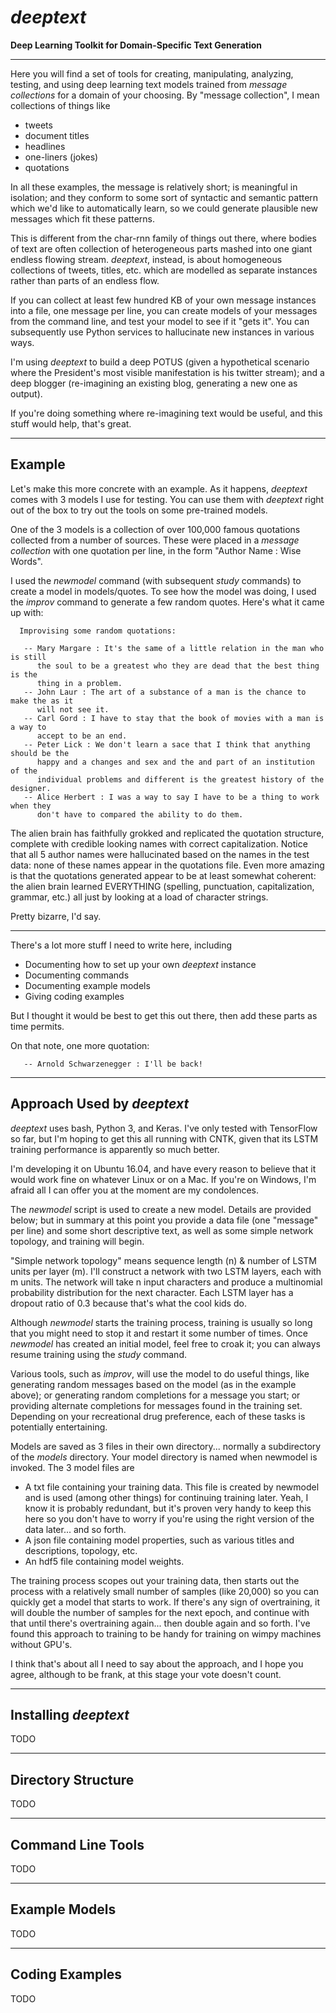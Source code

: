 
# ***deeptext***

**Deep Learning Toolkit for Domain-Specific Text Generation**

-------

Here you will find a set of tools for creating, manipulating, analyzing, testing, and using 
deep learning text models trained from *message collections* for a domain of your choosing.  By 
"message collection", I mean collections of things like
 * tweets
 * document titles
 * headlines
 * one-liners (jokes)
 * quotations

In all these examples, the message is relatively short; is meaningful in isolation; and they conform to some sort of 
syntactic and semantic pattern which we'd like to automatically learn, so we could generate plausible new messages 
which fit these patterns.

This is different from the char-rnn family of things out there, where bodies of text are often collection of 
heterogeneous parts mashed into one giant endless flowing stream.  *deeptext*, instead, is about homogeneous collections
of tweets, titles, etc. which are modelled as separate instances rather than parts of an endless flow.

If you can collect at least few hundred KB of your own message instances into a file, one message per line, you can create models of
your messages from the command line, and test your model to see if it "gets it".  You can subsequently use Python
services to hallucinate new instances in various ways.

I'm using *deeptext* to build a deep POTUS (given a hypothetical scenario where the President's most visible manifestation
is his twitter stream);  and a deep blogger (re-imagining an existing blog, generating a new one as output).

If you're doing something where re-imagining text would be useful, and this stuff would help, that's great.

-------

## Example

Let's make this more concrete with an example.  As it happens, *deeptext* comes with 3 models I use for testing.
You can use them with *deeptext* right out of the box to try out the tools on some pre-trained models.

One of the 3 models is a collection of over 100,000 famous quotations
collected from a number of sources.  These were placed in a *message collection* with one quotation per line, in the
form "Author Name : Wise Words".

I used the *newmodel* command (with subsequent *study* commands) to create a model in models/quotes.  To see how the 
model was doing, I used the *improv* command to generate a few random quotes.  Here's what it came up with:

      Improvising some random quotations:

       -- Mary Margare : It's the same of a little relation in the man who is still       
          the soul to be a greatest who they are dead that the best thing is the          
          thing in a problem.                                                             
       -- John Laur : The art of a substance of a man is the chance to make the as it     
          will not see it.                                                                
       -- Carl Gord : I have to stay that the book of movies with a man is a way to       
          accept to be an end.                                                            
       -- Peter Lick : We don't learn a sace that I think that anything should be the     
          happy and a changes and sex and the and part of an institution of the           
          individual problems and different is the greatest history of the designer.      
       -- Alice Herbert : I was a way to say I have to be a thing to work when they       
          don't have to compared the ability to do them.                                  

The alien brain has faithfully grokked and replicated the quotation structure, complete with credible looking
names with correct capitalization.  Notice that all 5 author names were hallucinated based on the names in the test data:  none of these
names appear in the quotations file.  Even more amazing is that the quotations generated
appear to be at least somewhat coherent:  the alien brain learned EVERYTHING (spelling, punctuation, capitalization,
grammar, etc.) all just by looking at a load of character strings.

Pretty bizarre, I'd say.

-------

There's a lot more stuff I need to write here, including
 - Documenting how to set up your own *deeptext* instance
 - Documenting commands
 - Documenting example models
 - Giving coding examples

But I thought it would be best to get this out there, then add these parts as time permits.

On that note, one more quotation:

       -- Arnold Schwarzenegger : I'll be back!

-------

## Approach Used by *deeptext*

*deeptext* uses bash, Python 3, and Keras.  I've only tested with TensorFlow so far, but
I'm hoping to get this all running with CNTK, given that its LSTM training performance is
apparently so much better.

I'm developing it on Ubuntu 16.04, and have every reason to believe that it would work
fine on whatever Linux or on a Mac.  If you're on Windows, I'm afraid all I can offer
you at the moment are my condolences.

The *newmodel* script is used to create a new model.  Details are provided below;  but
in summary at this point you provide a data file (one "message" per line) and some short
descriptive text, as well as some simple network topology, and training will begin.

"Simple network topology" means sequence length (n) & number of LSTM units per layer (m).  I'll construct
a network with two LSTM layers, each with m units.  The network will take n input characters and produce
a multinomial probability distribution for the next character.  Each LSTM layer has a dropout ratio of 
0.3 because that's what the cool kids do. 

Although *newmodel* starts the training process, training is usually so long that you might need to
stop it and restart it some number of times.  Once *newmodel* has created an initial model, feel free
to croak it;  you can always resume training using the *study* command.

Various tools, such as *improv*, will use the model to do useful things, like generating random messages based
on the model (as in the example above);  or generating random completions for a message you start;  or providing
alternate completions for messages found in the training set.  Depending on your recreational drug preference,
each of these tasks is potentially entertaining.

Models are saved as 3 files in their own directory... normally a subdirectory of the *models* directory.  Your
model directory is named when newmodel is invoked.  The 3 model files are
 - A txt file containing your training data.  This file is created by newmodel and is used (among other things)
   for continuing training later.  Yeah, I know it is probably redundant, but it's proven very handy to keep this
   here so you don't have to worry if you're using the right version of the data later... and so forth.
 - A json file containing model properties, such as various titles and descriptions, topology, etc.
 - An hdf5 file containing model weights.

The training process scopes out your training data, then starts out the process with a relatively small
number of samples (like 20,000) so you can quickly get a model that starts to work.  If there's any sign
of overtraining, it will double the number of samples for the next epoch, and continue with that until
there's overtraining again... then double again and so forth.  I've found this approach to training to
be handy for training on wimpy machines without GPU's.

I think that's about all I need to say about the approach, and I hope you agree, although to be frank, 
at this stage your vote doesn't count.

-------

## Installing *deeptext*

TODO

-------

## Directory Structure

TODO

-------

## Command Line Tools

TODO

-------

## Example Models

TODO

-------

## Coding Examples

TODO


